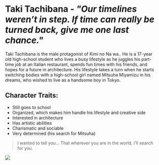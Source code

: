 # Taki Tachibana - *"Our timelines weren’t in step. If time can really be turned back, give me one last chance."*

Taki Tachibana is the male protagonist of Kimi no Na wa.. He is a 17-year old high-school student who lives a busy lifestyle as he juggles his part-time job at an Italian restaurant, spends fun times with his friends, and hopes for a future in architecture. His lifestyle takes a turn when he starts switching bodies with a high-school girl named Mitsuha Miyamizu in his dreams, who wished to live as a handsome boy in Tokyo.

## Character Traits:
* Still goes to school
* Organized, which makes him handle his lifestyle and creative side
* Interested in architecture
* Has artistic abilities
* Charismatic and sociable
* Very determined (his search for Mitsuha)

> I wanted to tell you... That wherever you are in the world, I'll search for you.

<img src="https://vignette.wikia.nocookie.net/kiminonawa/images/a/a8/Taki_Tachibana_2016.png">